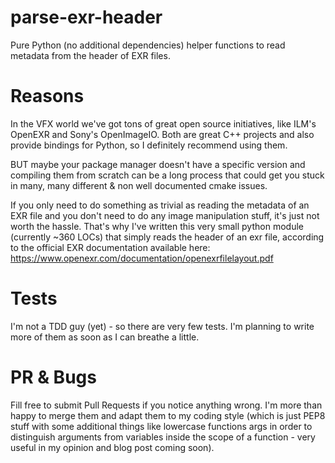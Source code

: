 # parse-exr-header
Pure Python (no additional dependencies) helper functions to read metadata from the header of EXR files.

# Reasons
In the VFX world we've got tons of great open source initiatives, like ILM's OpenEXR and Sony's OpenImageIO.
Both are great C++ projects and also provide bindings for Python, so I definitely recommend using them.

BUT maybe your package manager doesn't have a specific version and compiling them from scratch can be a long process that could get you stuck in many, many different & non well documented cmake issues.

If you only need to do something as trivial as reading the metadata of an EXR file and you don't need to do any image manipulation stuff, it's just not worth the hassle.
That's why I've written this very small python module (currently ~360 LOCs) that simply reads the header of an exr file, according to the official EXR documentation available here: https://www.openexr.com/documentation/openexrfilelayout.pdf

# Tests
I'm not a TDD guy (yet) - so there are very few tests. I'm planning to write more of them as soon as I can breathe a little.

# PR & Bugs
Fill free to submit Pull Requests if you notice anything wrong. I'm more than happy to merge them and adapt them to my coding style (which is just PEP8 stuff with some additional things like lowercase functions args in order to distinguish arguments from variables inside the scope of a function - very useful in my opinion and blog post coming soon).
